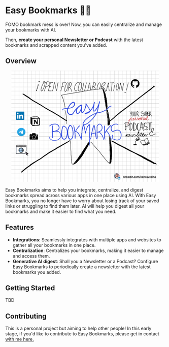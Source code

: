 # Easy Bookmarks 🔖🤖

FOMO bookmark mess is over! Now, you can easily centralize and manage your bookmarks with AI.

Then, **create your personal Newsletter or Podcast** with the latest bookmarks and scrapped content you've added.

## Overview

<div style="text-align: center;">
<img src="./docs/main_img.png" height="350" alt="Easy Bookmarks - Generative AI Content Creation" class="center" />
</div>

Easy Bookmarks aims to help you integrate, centralize, and digest bookmarks spread across various apps in one place using AI. With Easy Bookmarks, you no longer have to worry about losing track of your saved links or struggling to find them later. AI will help you digest all your bookmarks and make it easier to find what you need.


## Features

- **Integrations**: Seamlessly integrates with multiple apps and websites to gather all your bookmarks in one place.
- **Centralization**: Centralizes your bookmarks, making it easier to manage and access them.
- **Generative AI digest**: Shall you a Newsletter or a Podcast? Configure Easy Bookmarks to periodically create a newsletter with the latest bookmarks you added.

## Getting Started

TBD

## Contributing

This is a personal project but aiming to help other people! In this early stage, if you'd like to contribute to Easy Bookmarks, please get in contact [with me here.](https://linkedin.com/in/carlosvecina/)
